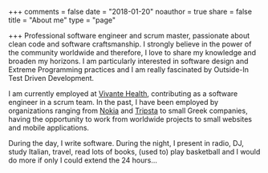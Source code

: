 +++
comments = false
date = "2018-01-20"
noauthor = true
share = false
title = "About me"
type = "page"

+++
Professional software engineer and scrum master, passionate about clean code and software craftsmanship. I strongly believe in the power of the community worldwide and therefore, I love to share my knowledge and broaden my horizons. I am particularly interested in software design and Extreme Programming practices and I am really fascinated by Outside-In Test Driven Development.

I am currently employed at [Vivante Health](https://vivantehealth.com/), contributing as a software engineer in a scrum team. In the past, I have been employed by organizations ranging from [Nokia](https://www.nokia.com/) and [Tripsta](http://www.tripsta.com/) to small Greek companies, having the opportunity to work from worldwide projects to small websites and mobile applications.

During the day, I write software. During the night, I present in radio, DJ, study Italian, travel, read lots of books, (used to) play basketball and I would do more if only I could extend the 24 hours...
